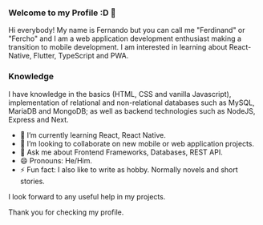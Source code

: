 ### Welcome to my Profile :D 👋

Hi everybody! My name is Fernando but you can call me "Ferdinand" or "Fercho" and I am a web application development enthusiast making a transition to mobile development. I am interested in learning about React-Native, Flutter, TypeScript and PWA.

### Knowledge
I have knowledge in the basics (HTML, CSS and vanilla Javascript), implementation of relational and non-relational databases such as MySQL, MariaDB and MongoDB; as well as backend technologies such as NodeJS, Express and Next.

- 🌱 I’m currently learning React, React Native.
- 👯 I’m looking to collaborate on new mobile or web application projects.
- 💬 Ask me about Frontend Frameworks, Databases, REST API. 
- 😄 Pronouns: He/Him.
- ⚡ Fun fact: I also like to write as hobby. Normally novels and short stories.

I look forward to any useful help in my projects. 

Thank you for checking my profile.


<!--
**Ferdinand1024/Ferdinand1024** is a ✨ _special_ ✨ repository because its `README.md` (this file) appears on your GitHub profile.

Here are some ideas to get you started:
- 📫 How to reach me:

-->
